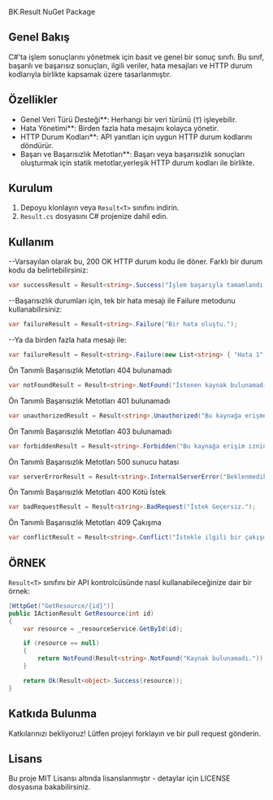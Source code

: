 BK.Result NuGet Package

## Genel Bakış
C#'ta işlem sonuçlarını yönetmek için basit ve genel bir sonuç sınıfı. Bu sınıf, başarılı ve başarısız sonuçları, 
ilgili veriler, hata mesajları ve HTTP durum kodlarıyla birlikte kapsamak üzere tasarlanmıştır.

## Özellikler
- Genel Veri Türü Desteği**: Herhangi bir veri türünü (`T`) işleyebilir.
- Hata Yönetimi**: Birden fazla hata mesajını kolayca yönetir.
- HTTP Durum Kodları**: API yanıtları için uygun HTTP durum kodlarını döndürür.
- Başarı ve Başarısızlık Metotları**: Başarı veya başarısızlık sonuçları oluşturmak için statik metotlar,yerleşik 
  HTTP durum kodları ile birlikte.


## Kurulum
1. Depoyu klonlayın veya `Result<T>` sınıfını indirin.
2. `Result.cs` dosyasını C# projenize dahil edin.

## Kullanım
--Varsayılan olarak bu, 200 OK HTTP durum kodu ile döner. Farklı bir durum kodu da belirtebilirsiniz:
```csharp
var successResult = Result<string>.Success("İşlem başarıyla tamamlandı.", (int)HttpStatusCode.Created);
```

--Başarısızlık durumları için, tek bir hata mesajı ile Failure metodunu kullanabilirsiniz:
```csharp
var failureResult = Result<string>.Failure("Bir hata oluştu.");
```

--Ya da birden fazla hata mesajı ile:
```csharp
var failureResult = Result<string>.Failure(new List<string> { "Hata 1", "Hata 2" });
```

Ön Tanımlı Başarısızlık Metotları 404 bulunamadı
```csharp
var notFoundResult = Result<string>.NotFound("İstenen kaynak bulunamadı.");
```


Ön Tanımlı Başarısızlık Metotları 401 bulunamadı
```csharp
var unauthorizedResult = Result<string>.Unauthorized("Bu kaynağa erişmek için giriş yapmalısınız.");
```


Ön Tanımlı Başarısızlık Metotları 403 bulunamadı
```csharp
var forbiddenResult = Result<string>.Forbidden("Bu kaynağa erişim izniniz yok.");
```

Ön Tanımlı Başarısızlık Metotları 500 sunucu hatası
```csharp
var serverErrorResult = Result<string>.InternalServerError("Beklenmedik bir hata oluştu.");
```

Ön Tanımlı Başarısızlık Metotları 400 Kötü İstek
```csharp
var badRequestResult = Result<string>.BadRequest("İstek Geçersiz.");
```

Ön Tanımlı Başarısızlık Metotları 409 Çakışma
```csharp
var conflictResult = Result<string>.Conflict("İstekle ilgili bir çakışma var.");
```

## ÖRNEK

`Result<T>` sınıfını bir API kontrolcüsünde nasıl kullanabileceğinize dair bir örnek:

```csharp
[HttpGet("GetResource/{id}")]
public IActionResult GetResource(int id)
{
    var resource = _resourceService.GetById(id);

    if (resource == null)
    {
        return NotFound(Result<string>.NotFound("Kaynak bulunamadı."));
    }

    return Ok(Result<object>.Success(resource));
}
```

## Katkıda Bulunma
Katkılarınızı bekliyoruz! Lütfen projeyi forklayın ve bir pull request gönderin.

## Lisans
Bu proje MIT Lisansı altında lisanslanmıştır - detaylar için LICENSE dosyasına bakabilirsiniz.

